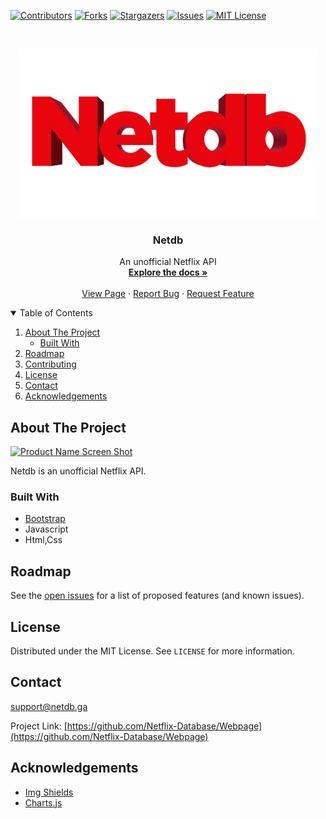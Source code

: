 [![Contributors][contributors-shield]][contributors-url]
[![Forks][forks-shield]][forks-url]
[![Stargazers][stars-shield]][stars-url]
[![Issues][issues-shield]][issues-url]
[![MIT License][license-shield]][license-url]
  
<!-- PROJECT LOGO -->
<br />
<p align="center">
  <a href="https://netdb.ga">
    <img src="images/netdb_Logo_medium.png" alt="Logo" width="480" height="270">
  </a>

  <h3 align="center">Netdb</h3>

  <p align="center">
    An unofficial Netflix API
    <br />
    <a href="https://netdb.ga/docs"><strong>Explore the docs »</strong></a>
    <br />
    <br />
    <a href="https://netdb.ga">View Page</a>
    ·
    <a href="https://github.com/YannickFuereder/Netdb.ga/issues">Report Bug</a>
    ·
    <a href="https://github.com/YannickFuereder/Netdb.ga/issues">Request Feature</a>
  </p>
</p>



<!-- TABLE OF CONTENTS -->
<details open="open">
  <summary>Table of Contents</summary>
  <ol>
    <li>
      <a href="#about-the-project">About The Project</a>
      <ul>
        <li><a href="#built-with">Built With</a></li>
      </ul>
    </li>
    <li><a href="#roadmap">Roadmap</a></li>
    <li><a href="#contributing">Contributing</a></li>
    <li><a href="#license">License</a></li>
    <li><a href="#contact">Contact</a></li>
    <li><a href="#acknowledgements">Acknowledgements</a></li>
  </ol>
</details>



<!-- ABOUT THE PROJECT -->
## About The Project

[![Product Name Screen Shot][product-screenshot]](https://netdb.ga)

Netdb is an unofficial Netflix API.

### Built With
* [Bootstrap](https://getbootstrap.com)
* Javascript
* Html,Css

<!-- ROADMAP -->
## Roadmap

See the [open issues](https://github.com/YannickFuereder/Netdb.ga/issues) for a list of proposed features (and known issues).

<!-- LICENSE -->
## License

Distributed under the MIT License. See `LICENSE` for more information.



<!-- CONTACT -->
## Contact

support@netdb.ga

Project Link: [https://github.com/Netflix-Database/Webpage](https://github.com/Netflix-Database/Webpage)



<!-- ACKNOWLEDGEMENTS -->
## Acknowledgements
* [Img Shields](https://shields.io)
* [Charts.js](https://www.chartjs.org/)






<!-- MARKDOWN LINKS & IMAGES -->
<!-- https://www.markdownguide.org/basic-syntax/#reference-style-links -->
[contributors-shield]: https://img.shields.io/github/contributors/Netflix-Database/Webpage?style=for-the-badge
[contributors-url]: https://github.com/Netflix-Database/Webpage/graphs/contributors
[forks-shield]: https://img.shields.io/github/forks/Netflix-Database/Webpage?style=for-the-badge
[forks-url]: https://github.com/Netflix-Database/Webpage/network/members
[stars-shield]: https://img.shields.io/github/stars/Netflix-Database/Webpage?style=for-the-badge
[stars-url]: https://github.com/Netflix-Database/Webpage/stargazers
[issues-shield]: https://img.shields.io/github/issues/Netflix-Database/Webpage?style=for-the-badge
[issues-url]: https://github.com/Netflix-Database/Webpage/issues
[license-shield]: https://img.shields.io/github/license/Netflix-Database/Webpage?style=for-the-badge
[license-url]: https://github.com/Netflix-Database/Webpage/blob/main/LICENSE
[product-screenshot]: images/screenshot.png
